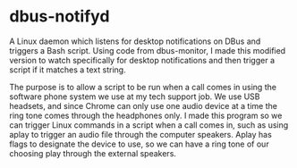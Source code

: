 # dbus-notifyd
A Linux daemon which listens for desktop notifications on DBus and triggers a Bash script. Using code from dbus-monitor, I made this modified version to watch specifically for desktop notifications and then trigger a script if it matches a text string.

The purpose is to allow a script to be run when a call comes in using the software phone system we use at my tech support job. We use USB headsets, and since Chrome can only use one audio device at a time the ring tone comes through the headphones only. I made this program so we can trigger Linux commands in a script when a call comes in, such as using aplay to trigger an audio file through the computer speakers. Aplay has flags to designate the device to use, so we can have a ring tone of our choosing play through the external speakers.
